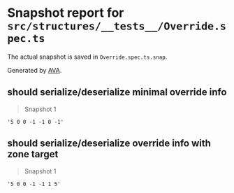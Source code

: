 # Snapshot report for `src/structures/__tests__/Override.spec.ts`

The actual snapshot is saved in `Override.spec.ts.snap`.

Generated by [AVA](https://ava.li).

## should serialize/deserialize minimal override info

> Snapshot 1

    '5 0 0 -1 -1 0 -1'

## should serialize/deserialize override info with zone target

> Snapshot 1

    '5 0 0 -1 -1 1 5'

